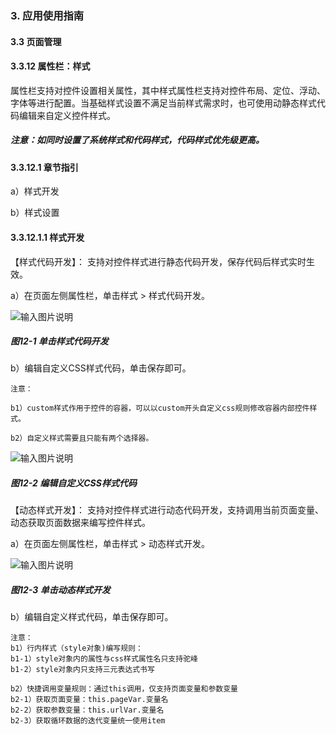 ### 3. 应用使用指南

#### 3.3 页面管理

#### 3.3.12 属性栏：样式

属性栏支持对控件设置相关属性，其中样式属性栏支持对控件布局、定位、浮动、字体等进行配置。当基础样式设置不满足当前样式需求时，也可使用动静态样式代码编辑来自定义控件样式。

##### 注意：如同时设置了系统样式和代码样式，代码样式优先级更高。

#### 3.3.12.1 章节指引

a）样式开发

b）样式设置

#### 3.3.12.1.1 样式开发

【样式代码开发】： 支持对控件样式进行静态代码开发，保存代码后样式实时生效。

a）在页面左侧属性栏，单击样式 > 样式代码开发。

![输入图片说明](../../../../images/%20SoFlu%EF%BC%88%E5%89%8D%E7%AB%AF%EF%BC%89%E5%85%A8%E8%87%AA%E5%8A%A8%E5%BC%80%E5%8F%91%E5%B9%B3%E5%8F%B0%E6%95%99%E7%A8%8B/1.%20%E6%9C%80%E6%96%B0%E7%89%88%E6%9C%AC%20-%20%E6%9B%B4%E6%96%B0%E6%97%A5%E6%9C%9F%20-%202023.01.10/3.%20%E5%BA%94%E7%94%A8%E4%BD%BF%E7%94%A8%E6%8C%87%E5%8D%97/3.%20%E9%A1%B5%E9%9D%A2%E7%AE%A1%E7%90%86/12-1.png)

##### 图12-1 单击样式代码开发

b）编辑自定义CSS样式代码，单击保存即可。

```
注意：

b1）custom样式作用于控件的容器，可以以custom开头自定义css规则修改容器内部控件样式。

b2）自定义样式需要且只能有两个选择器。

```

![输入图片说明](../../../../images/%20SoFlu%EF%BC%88%E5%89%8D%E7%AB%AF%EF%BC%89%E5%85%A8%E8%87%AA%E5%8A%A8%E5%BC%80%E5%8F%91%E5%B9%B3%E5%8F%B0%E6%95%99%E7%A8%8B/1.%20%E6%9C%80%E6%96%B0%E7%89%88%E6%9C%AC%20-%20%E6%9B%B4%E6%96%B0%E6%97%A5%E6%9C%9F%20-%202023.01.10/3.%20%E5%BA%94%E7%94%A8%E4%BD%BF%E7%94%A8%E6%8C%87%E5%8D%97/3.%20%E9%A1%B5%E9%9D%A2%E7%AE%A1%E7%90%86/12-2.png)

##### 图12-2 编辑自定义CSS样式代码

【动态样式开发】： 支持对控件样式进行动态代码开发，支持调用当前页面变量、动态获取页面数据来编写控件样式。

a）在页面左侧属性栏，单击样式 > 动态样式开发。

![输入图片说明](../../../../images/%20SoFlu%EF%BC%88%E5%89%8D%E7%AB%AF%EF%BC%89%E5%85%A8%E8%87%AA%E5%8A%A8%E5%BC%80%E5%8F%91%E5%B9%B3%E5%8F%B0%E6%95%99%E7%A8%8B/1.%20%E6%9C%80%E6%96%B0%E7%89%88%E6%9C%AC%20-%20%E6%9B%B4%E6%96%B0%E6%97%A5%E6%9C%9F%20-%202023.01.10/3.%20%E5%BA%94%E7%94%A8%E4%BD%BF%E7%94%A8%E6%8C%87%E5%8D%97/3.%20%E9%A1%B5%E9%9D%A2%E7%AE%A1%E7%90%86/12-3.png)

##### 图12-3 单击动态样式开发

b）编辑自定义样式代码，单击保存即可。

```
注意：
b1）行内样式（style对象)编写规则：
b1-1）style对象内的属性与css样式属性名只支持驼峰
b1-2）style对象内只支持三元表达式书写

b2）快捷调用变量规则：通过this调用，仅支持页面变量和参数变量
b2-1）获取页面变量：this.pageVar.变量名
b2-2）获取参数变量：this.urlVar.变量名
b2-3）获取循环数据的迭代变量统一使用item
```
